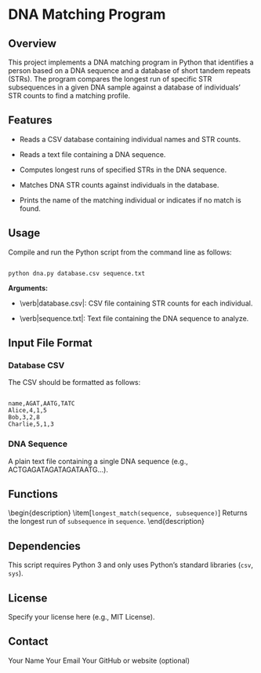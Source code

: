 # DNA Matching Program


## Overview

This project implements a DNA matching program in Python that identifies a person based on a DNA sequence and a database of short tandem repeats (STRs). The program compares the longest run of specific STR subsequences in a given DNA sample against a database of individuals’ STR counts to find a matching profile.

## Features

- Reads a CSV database containing individual names and STR counts.

- Reads a text file containing a DNA sequence.

- Computes longest runs of specified STRs in the DNA sequence.

- Matches DNA STR counts against individuals in the database.

- Prints the name of the matching individual or indicates if no match is found.

## Usage

Compile and run the Python script from the command line as follows:

```

python dna.py database.csv sequence.txt

```

**Arguments:**

- \verb|database.csv|: CSV file containing STR counts for each individual.

- \verb|sequence.txt|: Text file containing the DNA sequence to analyze.

## Input File Format

### Database CSV

The CSV should be formatted as follows:

```

name,AGAT,AATG,TATC
Alice,4,1,5
Bob,3,2,8
Charlie,5,1,3

```

### DNA Sequence

A plain text file containing a single DNA sequence (e.g., ACTGAGATAGATAGATAATG...).

## Functions

\begin{description}
\item[`longest_match(sequence, subsequence)`] Returns the longest run of `subsequence` in `sequence`.
\end{description}

## Dependencies

This script requires Python 3 and only uses Python’s standard libraries (`csv`, `sys`).

## License

Specify your license here (e.g., MIT License).

## Contact

Your Name
Your Email
Your GitHub or website (optional)
